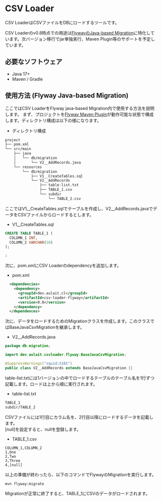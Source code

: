 # CSV Loader

CSV LoaderはCSVファイルをDBにロードするツールです。

CSV Loaderのv0.8時点での用途は[FlywayのJava-based Migration](https://flywaydb.org/documentation/concepts/migrations#java-based-migrations)に特化しています。次バージョン移行でjar単独実行、Maven Plugin等のサポートを予定しています。

## 必要なソフトウェア

- Java 17+
- Maven / Gradle

## 使用方法 (Flyway Java-based Migration)

ここではCSV LoaderをFlyway java-based Migration内で使用する方法を説明します。
まず、プロジェクトを[Flyway Maven Plugin](https://flywaydb.org/documentation/usage/maven/)が動作可能な状態で構成します。ディレクトリ構成は以下の様になります。

- ディレクトリ構成

```txt
project
├── pom.xml
└── src/main
    ├── java
    │   └── db/migration
    │       └── V2__AddRecords.java
    └── resources
        └── db/migration
            ├── V1__CreateTables.sql
            └── V2__AddRecords
                ├── table-list.txt
                ├── TABLE_1.csv
                └── subdir
                    └── TABLE_2.csv
```

ここではV1__CreateTables.sqlでテーブルを作成し、V2__AddRecords.javaでデータをCSVファイルからロードするとします。

- V1__CreateTables.sql

```sql
CREATE TABLE TABLE_1 (
  COLUMN_1 INT,
  COLUMN_2 VARCHAR(10)
);

:
```

次に、pom.xmlにCSV Loaderのdependencyを追加します。

- pom.xml

```xml
  <dependencies>
    <dependency>
      <groupId>dev.aulait.cl</groupId>
      <artifactId>csv-loader-flyway</artifactId>
      <version>0.8</version>
    </dependency>
  </dependences>
```

次に、データをロードするためのMigrationクラスを作成します。このクラスではBaseJavaCsvMigrationを継承します。

- V2__AddRecords.java

```java
package db.migration;

import dev.aulait.csvloader.flyway.BaseJavaCsvMigration;

@SuppressWarnings("squid:S101")
public class V2__AddRecords extends BaseJavaCsvMigration {}
```

table-list.txtには1バージョンの中でロードするテーブルのテーブル名を1行ずつ記載します。ロードは上から順に実行されます。

- table-list.txt

```txt
TABLE_1
subdir/TABLE_2
```

CSVファイルには1行目にカラム名を、2行目以降にロードするデータを記載します。  
[null]を設定すると、nullを登録します。

- TABLE_1.csv

```csv
COLUMN_1,COLUMN_2
1,One
2,Two
3,Three
4,[null]
```

以上の準備が終わったら、以下のコマンドでFlywayのMigrationを実行します。

```sh
mvn flyway:migrate
```

Migrationが正常に終了すると、TABLE_1にCSVのデータがロードされます。
